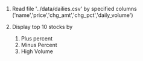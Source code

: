 1. Read file '../data/dailies.csv' by specified columns ('name','price','chg_amt','chg_pct','daily_volume')

2.  Display top 10 stocks by
	1. Plus percent
	2. Minus Percent
	3. High Volume
